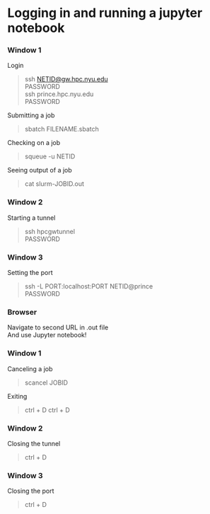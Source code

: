 # Logging in and running a jupyter notebook

### Window 1

Login
> ssh NETID@gw.hpc.nyu.edu  
> PASSWORD  
> ssh prince.hpc.nyu.edu  
> PASSWORD

Submitting a job
> sbatch FILENAME.sbatch

Checking on a job
> squeue -u NETID

Seeing output of a job
> cat slurm-JOBID.out

### Window 2

Starting a tunnel
> ssh hpcgwtunnel  
> PASSWORD

### Window 3

Setting the port
> ssh -L PORT:localhost:PORT NETID@prince  
> PASSWORD

### Browser

Navigate to second URL in .out file  
And use Jupyter notebook!

### Window 1

Canceling a job
> scancel JOBID

Exiting
> ctrl + D
> ctrl + D

### Window 2

Closing the tunnel
> ctrl + D

### Window 3

Closing the port
> ctrl + D
